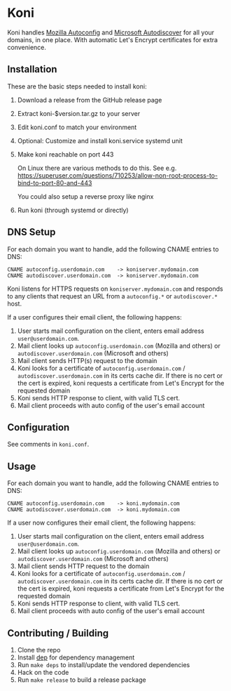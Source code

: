 # Koni

Koni handles [Mozilla Autoconfig](https://developer.mozilla.org/en-US/docs/Mozilla/Thunderbird/Autoconfiguration) and [Microsoft Autodiscover](https://docs.microsoft.com/en-us/exchange/client-developer/exchange-web-services/autodiscover-for-exchange) for all your domains, in one place. With automatic Let's Encrypt certificates for extra convenience.

## Installation

These are the basic steps needed to install koni:

1. Download a release from the GitHub release page
2. Extract koni-$version.tar.gz to your server
3. Edit koni.conf to match your environment
4. Optional: Customize and install koni.service systemd unit
5. Make koni reachable on port 443

   On Linux there are various methods to do this. See e.g. https://superuser.com/questions/710253/allow-non-root-process-to-bind-to-port-80-and-443

   You could also setup a reverse proxy like nginx

6. Run koni (through systemd or directly)

## DNS Setup

For each domain you want to handle, add the following CNAME entries to DNS:

```
CNAME autoconfig.userdomain.com    -> koniserver.mydomain.com
CNAME autodiscover.userdomain.com  -> koniserver.mydomain.com
```

Koni listens for HTTPS requests on `koniserver.mydomain.com` and responds to any clients that request an URL from a `autoconfig.*` or `autodiscover.*` host.

If a user configures their email client, the following happens:

1. User starts mail configuration on the client, enters email address `user@userdomain.com`.
2. Mail client looks up `autoconfig.userdomain.com` (Mozilla and others) or `autodiscover.userdomain.com` (Microsoft and others)
3. Mail client sends HTTP(s) request to the domain
4. Koni looks for a certificate of `autoconfig.userdomain.com` / `autodiscover.userdomain.com` in its certs cache dir. If there is no cert or the cert is expired, koni requests a certificate from Let's Encrypt for the requested domain
5. Koni sends HTTP response to client, with valid TLS cert.
6. Mail client proceeds with auto config of the user's email account


## Configuration

See comments in `koni.conf`.

## Usage

For each domain you want to handle, add the following CNAME entries to DNS:

```
CNAME autoconfig.userdomain.com    -> koni.mydomain.com
CNAME autodiscover.userdomain.com  -> koni.mydomain.com
```

If a user now configures their email client, the following happens:

1. User starts mail configuration on the client, enters email address `user@userdomain.com`.
2. Mail client looks up `autoconfig.userdomain.com` (Mozilla and others) or `autodiscover.userdomain.com` (Microsoft and others)
3. Mail client sends HTTP request to the domain
4. Koni looks for a certificate of `autoconfig.userdomain.com` / `autodiscover.userdomain.com` in its certs cache dir. If there is no cert or the cert is expired, koni requests a certificate from Let's Encrypt for the requested domain
5. Koni sends HTTP response to client, with valid TLS cert.
6. Mail client proceeds with auto config of the user's email account


## Contributing / Building

1. Clone the repo
2. Install [dep](https://golang.github.io/dep/) for dependency management
3. Run `make deps` to install/update the vendored dependencies
4. Hack on the code
5. Run `make release` to build a release package
